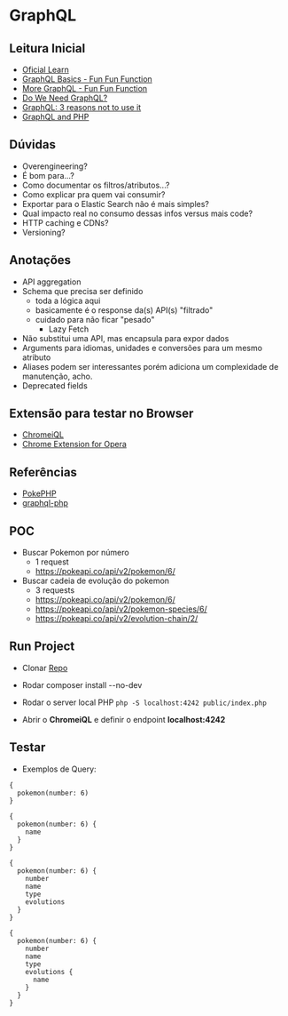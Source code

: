 # GraphQL

## Leitura Inicial

- [Oficial Learn](http://graphql.org/learn/)
- [GraphQL Basics - Fun Fun Function](https://www.youtube.com/watch?v=lAJWHHUz8_8)
- [More GraphQL - Fun Fun Function](https://www.youtube.com/watch?v=lAJWHHUz8_8)
- [Do We Need GraphQL?](http://kellysutton.com/2017/01/02/do-we-need-graphql.html)
- [GraphQL: 3 reasons not to use it](https://blog.hitchhq.com/graphql-3-reasons-not-to-use-it-7715f60cb934)
- [GraphQL and PHP](https://webonyx.github.io/graphql-php/getting-started/)

## Dúvidas

- Overengineering?
- É bom para...?
- Como documentar os filtros/atributos...?
- Como explicar pra quem vai consumir?
- Exportar para o Elastic Search não é mais simples?
- Qual impacto real no consumo dessas infos versus mais code?
- HTTP caching e CDNs?
- Versioning?

## Anotações

- API aggregation
- Schema que precisa ser definido
  - toda a lógica aqui
  - basicamente é o response da(s) API(s) "filtrado"
  - cuidado para não ficar "pesado"
    - Lazy Fetch
- Não substitui uma API, mas encapsula para expor dados
- Arguments para idiomas, unidades e conversões para um mesmo atributo
- Aliases podem ser interessantes porém adiciona um complexidade de manutenção, acho.
- Deprecated fields

## Extensão para testar no Browser

- [ChromeiQL](https://chrome.google.com/webstore/detail/chromeiql/fkkiamalmpiidkljmicmjfbieiclmeij/related)
- [Chrome Extension for Opera](https://addons.opera.com/en/extensions/details/download-chrome-extension-9/?display=en)

## Referências

- [PokePHP](https://github.com/danrovito/pokephp)
- [graphql-php](https://github.com/webonyx/graphql-php)

## POC
- Buscar Pokemon por número
  - 1 request
  - https://pokeapi.co/api/v2/pokemon/6/
- Buscar cadeia de evolução do pokemon
  - 3 requests
  - https://pokeapi.co/api/v2/pokemon/6/
  - https://pokeapi.co/api/v2/pokemon-species/6/
  - https://pokeapi.co/api/v2/evolution-chain/2/

## Run Project
- Clonar [Repo](https://github.com/ivanrosolen/graphql-learn)
- Rodar composer install --no-dev
- Rodar o server local PHP ``` php -S localhost:4242 public/index.php ```

- Abrir o **ChromeiQL** e definir o endpoint **localhost:4242**

## Testar

- Exemplos de Query:

```
{
  pokemon(number: 6)
}
```

```
{
  pokemon(number: 6) {
    name
  }
}
```

```
{
  pokemon(number: 6) {
    number
    name
    type
    evolutions
  }
}
```

```
{
  pokemon(number: 6) {
    number
    name
    type
    evolutions {
      name
    }
  }
}
```
